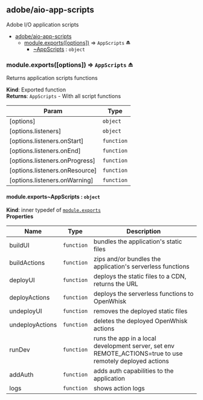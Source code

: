 <a name="module_adobe/aio-app-scripts"></a>

## adobe/aio-app-scripts
Adobe I/O application scripts


* [adobe/aio-app-scripts](#module_adobe/aio-app-scripts)
    * [module.exports([options])](#exp_module_adobe/aio-app-scripts--module.exports) ⇒ <code>AppScripts</code> ⏏
        * [~AppScripts](#module_adobe/aio-app-scripts--module.exports..AppScripts) : <code>object</code>

<a name="exp_module_adobe/aio-app-scripts--module.exports"></a>

### module.exports([options]) ⇒ <code>AppScripts</code> ⏏
Returns application scripts functions

**Kind**: Exported function  
**Returns**: <code>AppScripts</code> - With all script functions  

| Param | Type |
| --- | --- |
| [options] | <code>object</code> | 
| [options.listeners] | <code>object</code> | 
| [options.listeners.onStart] | <code>function</code> | 
| [options.listeners.onEnd] | <code>function</code> | 
| [options.listeners.onProgress] | <code>function</code> | 
| [options.listeners.onResource] | <code>function</code> | 
| [options.listeners.onWarning] | <code>function</code> | 

<a name="module_adobe/aio-app-scripts--module.exports..AppScripts"></a>

#### module.exports~AppScripts : <code>object</code>
**Kind**: inner typedef of [<code>module.exports</code>](#exp_module_adobe/aio-app-scripts--module.exports)  
**Properties**

| Name | Type | Description |
| --- | --- | --- |
| buildUI | <code>function</code> | bundles the application's static files |
| buildActions | <code>function</code> | zips and/or bundles the application's serverless functions |
| deployUI | <code>function</code> | deploys the static files to a CDN, returns the URL |
| deployActions | <code>function</code> | deploys the serverless functions to OpenWhisk |
| undeployUI | <code>function</code> | removes the deployed static files |
| undeployActions | <code>function</code> | deletes the deployed OpenWhisk actions |
| runDev | <code>function</code> | runs the app in a local development server, set env REMOTE_ACTIONS=true to use remotely deployed actions |
| addAuth | <code>function</code> | adds auth capabilities to the application |
| logs | <code>function</code> | shows action logs |

